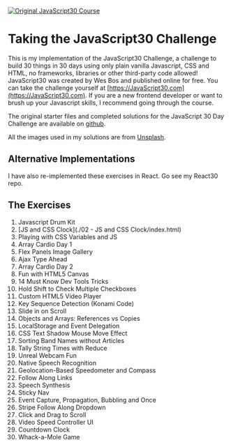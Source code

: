 ﻿[![Original JavaScript30 Course](https://javascript30.com/images/JS3-social-share.png)](https://JavaScript30.com)

# Taking the JavaScript30 Challenge

This is my implementation of the JavaScript30 Challenge, a challenge to build 30
things in 30 days using only plain vanilla Javascript, CSS and HTML, no
frameworks, libraries or other third-party code allowed! JavaScript30 was
created by Wes Bos and published online for free. You can take the challenge
yourself at [https://JavaScript30.com](https://JavaScript30.com). If you are a
new frontend developer or want to brush up your Javascript skills, I recommend
going through the course.

The original starter files and completed solutions for the JavaScript 30 Day Challenge
are available on [github](https://github.com/wesbos/JavaScript30).

All the images used in my solutions are from [Unsplash](https://unsplash.com).

## Alternative Implementations

I have also re-implemented these exercises in React. Go see my React30 repo.


## The Exercises

1.  Javascript Drum Kit
2.  [JS and CSS Clock](./02 - JS and CSS Clock/index.html)
3.  Playing with CSS Variables and JS
4.  Array Cardio Day 1
5.  Flex Panels Image Gallery
6.  Ajax Type Ahead
7.  Array Cardio Day 2
8.  Fun with HTML5 Canvas
9.  14 Must Know Dev Tools Tricks
10. Hold Shift to Check Multiple Checkboxes
11. Custom HTML5 Video Player
12. Key Sequence Detection (Konami Code)
13. Slide in on Scroll
14. Objects and Arrays: References vs Copies
15. LocalStorage and Event Delegation
16. CSS Text Shadow Mouse Move Effect
17. Sorting Band Names without Articles
18. Tally String Times with Reduce
19. Unreal Webcam Fun
20. Native Speech Recognition
21. Geolocation-Based Speedometer and Compass
22. Follow Along Links
23. Speech Synthesis
24. Sticky Nav
25. Event Capture, Propagation, Bubbling and Once
26. Stripe Follow Along Dropdown
27. Click and Drag to Scroll
28. Video Speed Controller UI
29. Countdown Clock
30. Whack-a-Mole Game
